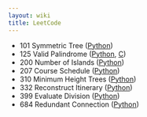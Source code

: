 ```yaml
---
layout: wiki 
title: LeetCode
---
```


<!-- TOC -->


<!-- /TOC -->

- 101 Symmetric Tree ([Python](https://github.com/likejazz/leetcode/blob/master/leetcode/101-symmetric-tree.py))
- 125 Valid Palindrome ([Python](https://github.com/likejazz/leetcode/blob/master/leetcode/125-valid-palindrome.py), [C](https://github.com/likejazz/leetcode/blob/master/leetcode/125-valid-palindrome.c))
- 200 Number of Islands ([Python](https://github.com/likejazz/leetcode/blob/master/leetcode/200-number-of-islands.py))
- 207 Course Schedule ([Python](https://github.com/likejazz/leetcode/blob/master/leetcode/207-course-schedule.py))
- 310 Minimum Height Trees ([Python](https://github.com/likejazz/leetcode/blob/master/leetcode/310-minimum-height-trees.py))
- 332 Reconstruct Itinerary ([Python](https://gist.github.com/likejazz/71fbe81241fdb69f33bef65f346547cd))
- 399 Evaluate Division ([Python](https://gist.github.com/likejazz/4d5e1a7c87aa001808ade27b09c875ec))
- 684 Redundant Connection ([Python](https://gist.github.com/likejazz/7727b4764079271b8d860377ed8ac7eb))
